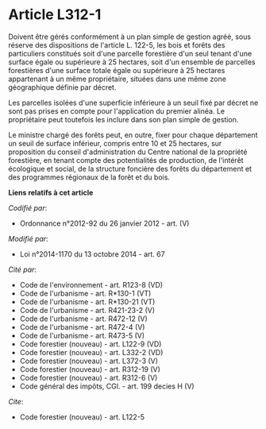 # Article L312-1

Doivent être gérés conformément à un plan simple de gestion agréé, sous réserve des dispositions de l'article L. 122-5, les
bois et forêts des particuliers constitués soit d'une parcelle forestière d'un seul tenant d'une surface égale ou supérieure
à 25 hectares, soit d'un ensemble de parcelles forestières d'une surface totale égale ou supérieure à 25 hectares appartenant
à un même propriétaire, situées dans une même zone géographique définie par décret.

Les parcelles isolées d'une superficie inférieure à un seuil fixé par décret ne sont pas prises en compte pour l'application
du premier alinéa. Le propriétaire peut toutefois les inclure dans son plan simple de gestion.

Le ministre chargé des forêts peut, en outre, fixer pour chaque département un seuil de surface inférieur, compris entre 10
et 25 hectares, sur proposition du conseil d'administration du Centre national de la propriété forestière, en tenant compte
des potentialités de production, de l'intérêt écologique et social, de la structure foncière des forêts du département et des
programmes régionaux de la forêt et du bois.

**Liens relatifs à cet article**

_Codifié par_:

  - Ordonnance n°2012-92 du 26 janvier 2012 - art. (V)

_Modifié par_:

  - Loi n°2014-1170 du 13 octobre 2014 - art. 67

_Cité par_:

  - Code de l'environnement - art. R123-8 (VD)
  - Code de l'urbanisme - art. R*130-1 (VT)
  - Code de l'urbanisme - art. R*130-21 (VT)
  - Code de l'urbanisme - art. R421-23-2 (V)
  - Code de l'urbanisme - art. R472-12 (V)
  - Code de l'urbanisme - art. R472-4 (V)
  - Code de l'urbanisme - art. R473-5 (V)
  - Code forestier (nouveau) - art. L122-9 (VD)
  - Code forestier (nouveau) - art. L332-2 (VD)
  - Code forestier (nouveau) - art. L372-3 (V)
  - Code forestier (nouveau) - art. R312-19 (V)
  - Code forestier (nouveau) - art. R312-6 (V)
  - Code général des impôts, CGI. - art. 199 decies H (V)

_Cite_:

  - Code forestier (nouveau) - art. L122-5
